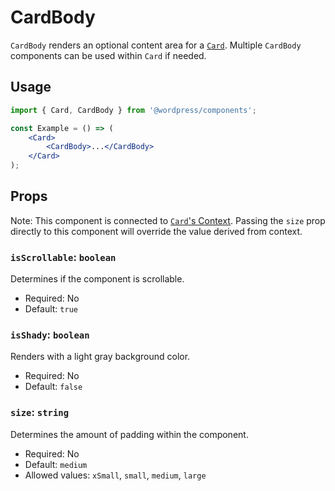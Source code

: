 # CardBody

`CardBody` renders an optional content area for a [`Card`](../card/README.md). Multiple `CardBody` components can be used within `Card` if needed.

## Usage

```jsx
import { Card, CardBody } from '@wordpress/components';

const Example = () => (
	<Card>
		<CardBody>...</CardBody>
	</Card>
);
```

## Props

Note: This component is connected to [`Card`'s Context](../card/README.md#context). Passing the `size` prop directly to this component will override the value derived from context.

### `isScrollable`: `boolean`

Determines if the component is scrollable.

-   Required: No
-   Default: `true`

### `isShady`: `boolean`

Renders with a light gray background color.

-   Required: No
-   Default: `false`

### `size`: `string`

Determines the amount of padding within the component.

- Required: No
- Default: `medium`
- Allowed values: `xSmall`, `small`, `medium`, `large`
